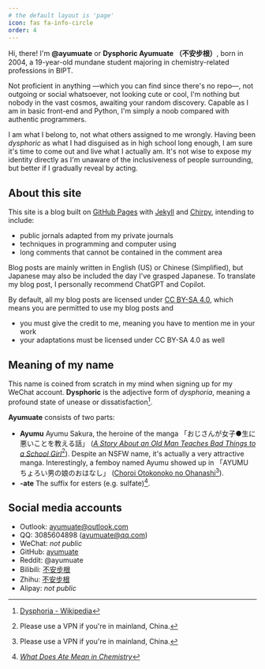 ```yaml
---
# the default layout is 'page'
icon: fas fa-info-circle
order: 4
---
```


Hi, there! I'm **@ayumuate** or **Dysphoric Ayumuate （不安步根）**, born in 2004, a 19-year-old mundane student majoring in chemistry-related professions in BIPT.

Not proficient in anything —which you can find since there's no repo—, not outgoing or social whatsoever, not looking cute or cool, I'm nothing but nobody in the vast cosmos, awaiting your random discovery. Capable as I am in basic front-end and Python, I'm simply a noob compared with authentic programmers.

I am what I belong to, not what others assigned to me wrongly. Having been *dysphoric* as what I had disguised as in high school long enough, I am sure it's time to come out and live what I actually am. It's not wise to expose my identity directly as I'm unaware of the inclusiveness of people surrounding, but better if I gradually reveal by acting.

## About this site

This site is a blog built on [GitHub Pages] with [Jekyll] and [Chirpy], intending to include:

[GitHub Pages]: https://pages.github.com/
[Jekyll]: https://jekyllrb.com/
[Chirpy]: https://github.com/cotes2020/jekyll-theme-chirpy

* public jornals adapted from my private journals
* techniques in programming and computer using
* long comments that cannot be contained in the comment area

Blog posts are mainly written in English (US) or Chinese (Simplified), but Japanese may also be included the day I've grasped Japanese. To translate my blog post, I personally recommend ChatGPT and Copilot.

By default, all my blog posts are licensed under [CC BY-SA 4.0](https://creativecommons.org/licenses/by-sa/4.0/?ref=chooser-v1), which means you are permitted to use my blog posts and

* you must give the credit to me, meaning you have to mention me in your work
* your adaptations must be licensed under CC BY-SA 4.0 as well

## Meaning of my name

This name is coined from scratch in my mind when signing up for my WeChat account. **Dysphoric** is the adjective form of *dysphoria*, meaning a profound state of unease or dissatisfaction[^dysphoria].

**Ayumuate** consists of two parts:

* **Ayumu** Ayumu Sakura, the heroine of the manga 「おじさんが女子●生に悪いことを教える話」 ([*A Story About an Old Man Teaches Bad Things to a School Girl*](https://mangakakalot.com/chapter/ua920785/chapter_1)[^vpn]). Despite an NSFW name, it's actually a very attractive manga. Interestingly, a femboy named Ayumu showed up in 「AYUMU ちょろい男の娘のおはなし」 ([Choroi Otokonoko no Ohanashi](https://mangakakalot.com/manga/yo929441)[^vpn]).
* **-ate** The suffix for esters (e.g. sulfate)[^ate].

## Social media accounts

* Outlook: [ayumuate@outlook.com](mailto:ayumuate@outlook.com)
* QQ: 3085604898 ([ayumuate@qq.com](mailto:ayumuate@qq.com))
* WeChat: *not public*
* GitHub: [ayumuate](https://github.com/ayumuate)
* Reddit: @ayumuate
* Bilibili: [不安步根](https://space.bilibili.com/1828595695)
* Zhihu: [不安步根](https://www.zhihu.com/people/ayumuate)
* Alipay: *not public*

[^dysphoria]: [Dysphoria - Wikipedia](https://en.wikipedia.org/wiki/Dysphoria)
[^ate]: [*What Does Ate Mean in Chemistry*](https://science.blurtit.com/33087/what-does-ate-mean-in-chemistry)
[^vpn]: Please use a VPN if you're in mainland, China.

<!-- > Add Markdown syntax content to file `_tabs/about.md`{: .filepath } and it will show up on this page.
{: .prompt-tip }-->
